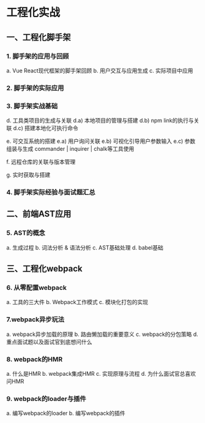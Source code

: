 # 工程化实战
## 一、工程化脚手架
### 1. 脚手架的应用与回顾
a. Vue React现代框架的脚手架回顾
b. 用户交互与应用生成
c. 实际项目中应用

### 2. 脚手架的实际应用
### 3. 脚手架实战基础
d. 工具类项目的生成与关联
d.a) 本地项目的管理与搭建
d.b) npm link的执行与关联
d.c) 搭建本地化可执行命令

e. 可交互系统的搭建
e.a) 用户询问关联
e.b) 可视化引导用户参数输入
e.c) 参数组装与生成 commander | inquirer | chalk等工具使用

f. 远程仓库的关联与版本管理

g. 实时获取与搭建

### 4. 脚手架实际经验与面试题汇总

## 二、前端AST应用
### 5. AST的概念
a. 生成过程
b. 词法分析 & 语法分析
c. AST基础处理
d. babel基础

## 三、工程化webpack
### 6. 从零配置webpack
a. 工具的三大件
b. Webpack工作模式
c. 模块化打包的实现

### 7.webpack异步玩法
a. webpack异步加载的原理
b. 路由懒加载的重要意义
c. webpack的分包策略
d. 重点面试题以及面试官到底想问什么

### 8. webpack的HMR
a. 什么是HMR
b. webpack集成HMR
c. 实现原理与流程
d. 为什么面试官总喜欢问HMR

### 9. webpack的loader与插件
a. 编写webpack的loader
b. 编写webpack的插件



